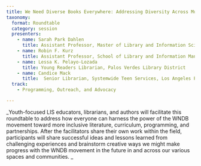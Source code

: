 ```yaml
---
title: We Need Diverse Books Everywhere: Addressing Diversity Across Multiple Spaces
taxonomy:
  format: Roundtable
  category: session
  presenters:
    - name: Sarah Park Dahlen
	  title: Assistant Professor, Master of Library and Information Science Program, St. Catherine University
    - name: Robin F. Kurz
	  title: Assistant Professor, School of Library and Information Management, Emporia State University
    - name: Lessa K. Pelayo-Lozada
      title: Young Readers Librarian, Palos Verdes Library District
    - name: Candice Mack
      title:  Senior Librarian, Systemwide Teen Services, Los Angeles Public Library; Immediate Past President, Young Adult Library Services Association
  track: 
	- Programming, Outreach, and Advocacy

---
```


_Youth-focused LIS educators, librarians, and authors will facilitate this roundtable to address how everyone can harness the power of the WNDB movement toward more inclusive literature, curriculum, programming, and partnerships. After the facilitators share their own work within the field, participants will share successful ideas and lessons learned from challenging experiences and brainstorm creative ways we might make progress with the WNDB movement in the future in and across our various spaces and communities. _


